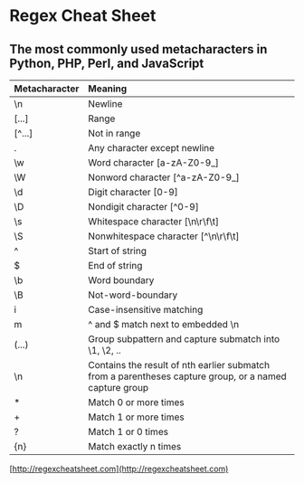 # Regex Cheat Sheet

## The most commonly used metacharacters in Python, PHP, Perl, and JavaScript

| Metacharacter | Meaning |
| ------------- |:------- |
| \n | Newline |
| [...] | Range |
| [^...] | Not in range |
| . | Any character except newline |
| \w | Word character [a-zA-Z0-9_] |
| \W | Nonword character [^a-zA-Z0-9_] |
| \d | Digit character [0-9] |
| \D | Nondigit character [^0-9] |
| \s | Whitespace character [\n\r\f\t] |
| \S | Nonwhitespace character [^\n\r\f\t] |
| ^ | Start of string |
| $ | End of string | 
| \b | Word boundary |
| \B | Not-word-boundary |
| i | Case-insensitive matching |
| m | ^ and $ match next to embedded \n |
| (...) | Group subpattern and capture submatch into \1, \2, .. |
| \n | Contains the result of nth earlier submatch from a parentheses capture group, or a named capture group |
| * | Match 0 or more times |
| + | Match 1 or more times |
| ? | Match 1 or 0 times | 
| {n} | Match exactly n times |

[http://regexcheatsheet.com](http://regexcheatsheet.com)
